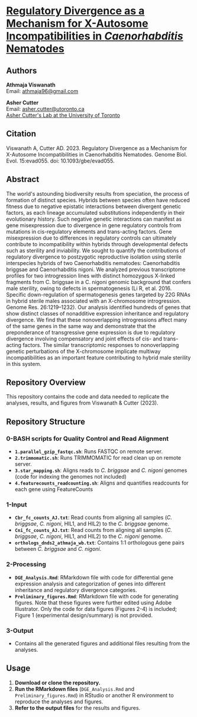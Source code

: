 # [**Regulatory Divergence as a Mechanism for X-Autosome Incompatibilities in _Caenorhabditis_ Nematodes**](https://academic.oup.com/gbe/article/15/4/evad055/7103311?login=false#403739588)

## Authors

**Athmaja Viswanath**  
Email: [athmaja96@gmail.com](mailto:athmaja96@gmail.com)  

**Asher Cutter**  
Email: [asher.cutter@utoronto.ca](mailto:asher.cutter@utoronto.ca)  
[Asher Cutter's Lab at the University of Toronto](https://cutter.eeb.utoronto.ca/)



## Citation
Viswanath A, Cutter AD. 2023. Regulatory Divergence as a Mechanism for X-Autosome Incompatibilities in Caenorhabditis Nematodes. Genome Biol. Evol. 15:evad055. doi: 10.1093/gbe/evad055.

## Abstract
The world's astounding biodiversity results from speciation, the process of formation of distinct species. Hybrids between species often have reduced fitness due to negative epistatic interactions between divergent genetic factors, as each lineage accumulated substitutions independently in their evolutionary history. Such negative genetic interactions can manifest as gene misexpression due to divergence in gene regulatory controls from mutations in cis-regulatory elements and trans-acting factors. Gene misexpression due to differences in regulatory controls can ultimately contribute to incompatibility within hybrids through developmental defects such as sterility and inviability. We sought to quantify the contributions of regulatory divergence to postzygotic reproductive isolation using sterile interspecies hybrids of two Caenorhabditis nematodes: Caenorhabditis briggsae and Caenorhabditis nigoni. We analyzed previous transcriptome profiles for two introgression lines with distinct homozygous X-linked fragments from C. briggsae in a C. nigoni genomic background that confers male sterility, owing to defects in spermatogenesis (Li R, et al. 2016. Specific down-regulation of spermatogenesis genes targeted by 22G RNAs in hybrid sterile males associated with an X-chromosome introgression. Genome Res. 26:1219–1232). Our analysis identified hundreds of genes that show distinct classes of nonadditive expression inheritance and regulatory divergence. We find that these nonoverlapping introgressions affect many of the same genes in the same way and demonstrate that the preponderance of transgressive gene expression is due to regulatory divergence involving compensatory and joint effects of cis- and trans-acting factors. The similar transcriptomic responses to nonoverlapping genetic perturbations of the X-chromosome implicate multiway incompatibilities as an important feature contributing to hybrid male sterility in this system.

## Repository Overview
This repository contains the code and data needed to replicate the analyses, results, and figures from Viswanath & Cutter (2023).

## Repository Structure

### 0-BASH scripts for Quality Control and Read Alignment
- **`1.parallel_gzip_fastqc.sh`**: Runs FASTQC on remote server.
- **`2.trimmomatic.sh`**: Runs TRIMMOMATIC for read clean up on remote server.
- **`3.star_mapping.sh`**: Aligns reads to _C. briggsae_ and _C. nigoni_ genomes (code for indexing the genomes not included)
- **`4.featurecounts_readcounting.sh`**: Aligns and quantifies readcounts for each gene using FeatureCounts
  
### 1-Input 
- **`Cbr_fc_counts_AJ.txt`**: Read counts from aligning all samples (_C. briggsae_, _C. nigoni_, HIL1, and HIL2) to the _C. briggsae_ genome.
- **`Cni_fc_counts_AJ.txt`**: Read counts from aligning all samples (_C. briggsae_, _C. nigoni_, HIL1, and HIL2) to the _C. nigoni_ genome.
- **`orthologs_dnds2_athmaja_wb.txt`**: Contains 1:1 orthologous gene pairs between _C. briggsae_ and _C. nigoni_.

### 2-Processing
- **`DGE_Analysis.Rmd`**: RMarkdown file with code for differential gene expression analysis and categorization of genes into different inheritance and regulatory divergence categories.
- **`Preliminary_figures.Rmd`**: RMarkdown file with code for generating figures. Note that these figures were further edited using Adobe Illustrator. Only the code for data figures (Figures 2-4) is included; Figure 1 (experimental design/summary) is not provided.

### 3-Output
- Contains all the generated figures and additional files resulting from the analyses.

## Usage
1. **Download or clone the repository.**
2. **Run the RMarkdown files** (`DGE_Analysis.Rmd` and `Preliminary_figures.Rmd`) in RStudio or another R environment to reproduce the analyses and figures.
3. **Refer to the output files** for the results and figures.

